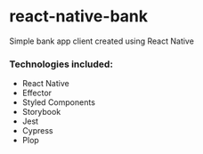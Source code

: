 # react-native-bank

Simple bank app client created using React Native

### Technologies included:

- React Native
- Effector
- Styled Components
- Storybook
- Jest
- Cypress
- Plop
